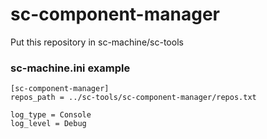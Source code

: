 # sc-component-manager

Put this repository in sc-machine/sc-tools

### sc-machine.ini example
```
[sc-component-manager]
repos_path = ../sc-tools/sc-component-manager/repos.txt

log_type = Console
log_level = Debug
```
